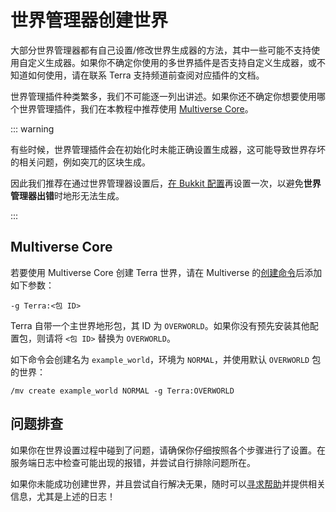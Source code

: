 # 世界管理器创建世界

大部分世界管理器都有自己设置/修改世界生成器的方法，其中一些可能不支持使用自定义生成器。如果你不确定你使用的多世界插件是否支持自定义生成器，或不知道如何使用，请在联系 Terra 支持频道前查阅对应插件的文档。

世界管理插件种类繁多，我们不可能逐一列出讲述。如果你还不确定你想要使用哪个世界管理插件，我们在本教程中推荐使用 [Multiverse Core](https://github.com/Multiverse/Multiverse-Core/wiki/)。

::: warning

有些时候，世界管理插件会在初始化时未能正确设置生成器，这可能导致世界存坏的相关问题，例如突兀的区块生成。

因此我们推荐在通过世界管理器设置后，[在 Bukkit 配置](getting-started.bukkit-installation.md#世界创建)再设置一次，以避免**世界管理器出错**时地形无法生成。

:::

## Multiverse Core

若要使用 Multiverse Core 创建 Terra 世界，请在 Multiverse 的[创建命令](https://github.com/Multiverse/Multiverse-Core/wiki/Command-Reference#create-command)后添加如下参数：

`-g Terra:<包 ID>`

Terra 自带一个主世界地形包，其 ID 为 `OVERWORLD`。如果你没有预先安装其他配置包，则请将 `<包 ID>` 替换为 `OVERWORLD`。

如下命令会创建名为 `example_world`，环境为 `NORMAL`，并使用默认 `OVERWORLD` 包的世界：

`/mv create example_world NORMAL -g Terra:OVERWORLD`

## 问题排查

如果你在世界设置过程中碰到了问题，请确保你仔细按照各个步骤进行了设置。在服务端日志中检查可能出现的报错，并尝试自行排除问题所在。

如果你未能成功创建世界，并且尝试自行解决无果，随时可以[寻求帮助](contact-and-support.md)并提供相关信息，尤其是上述的日志！